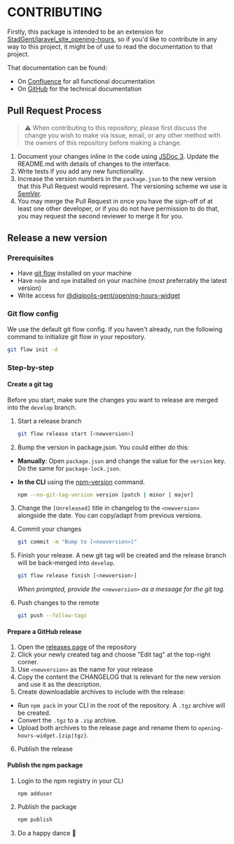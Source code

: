 # CONTRIBUTING

Firstly, this package is intended to be an extension for [StadGent/laravel_site_opening-hours](https://github.com/StadGent/laravel_site_opening-hours), so if you'd like to contribute in any way to this project, it might be of use to read the documentation to that project.

That documentation can be found:
- On [Confluence](https://digipolisgent.atlassian.net/wiki/spaces/OP/overview) for all functional documentation
- On [GitHub](https://github.com/StadGent/laravel_site_opening-hours/blob/develop/README.md) for the technical documentation

## Pull Request Process

> :warning: When contributing to this repository, please first discuss the change you wish to make via issue, email, or any other method with the owners of this repository before making a change.

1. Document your changes inline in the code using [JSDoc 3](http://usejsdoc.org/). Update the README.md with details of changes to the interface.
2. Write tests if you add any new functionality. 
2. Increase the version numbers in the `package.json` to the new version that this Pull Request would represent. The versioning scheme we use is [SemVer](https://semver.org/).
3. You may merge the Pull Request in once you have the sign-off of at least one other developer, or if you do not have permission to do that, you may request the second reviewer to merge it for you.

## Release a new version

### Prerequisites

* Have [git flow](https://github.com/nvie/gitflow) installed on your machine
* Have `node` and `npm` installed on your machine (most preferrably the latest version)
* Write access for [@digipolis-gent/opening-hours-widget](https://www.npmjs.com/package/@digipolis-gent/opening-hours-widget)

### Git flow config

We use the default git flow config. If you haven't already, run the following command to initialize git flow in your repository.

```bash
git flow init -d
```

### Step-by-step 

#### Create a git tag

Before you start, make sure the changes you want to release are merged into the `develop` branch.

1. Start a release branch

    ```bash
    git flow release start [<newversion>]
    ```

2. Bump the version in package.json. You could either do this:
  - **Manually**: Open `package.json` and change the value for the `version` key. Do the same for `package-lock.json`.
  - **In the CLI** using the [npm-version](https://docs.npmjs.com/cli/version.html) command.

    ```bash
    npm --no-git-tag-version version [patch | minor | major]
    ```

3. Change the `[Unreleased]` title in changelog to the `<newversion>` alongside the date. You can copy/adapt from previous versions.

4. Commit your changes

    ```bash
    git commit -m "Bump to [<newversion>]"
    ```

5. Finish your release. A new git tag will be created and the release branch will be back-merged into `develop`.

    ```bash
    git flow release finish [<newversion>]
    ```
    *When prompted, provide the `<newversion>` as a message for the git tag.*

4. Push changes to the remote

    ```bash
    git push --follow-tags
    ```

#### Prepare a GitHub release

1. Open the [releases page](https://github.com/StadGent/npm_package_opening-hours-widget/releases) of the repository 
2. Click your newly created tag and choose "Edit tag" at the top-right corner. 
3. Use `<newversion>` as the name for your release
4. Copy the content the CHANGELOG that is relevant for the new version and use it as the description.
5. Create downloadable archives to include with the release:
  - Run `npm pack` in your CLI in the root of the repository. A `.tgz` archive will be created.
  - Convert the `.tgz` to a `.zip` archive.
  - Upload both archives to the release page and rename them to `opening-hours-widget.{zip|tgz}`.
6. Publish the release

#### Publish the npm package

1. Login to the npm registry in your CLI

    ```bash
    npm adduser
    ```

2. Publish the package
    
    ```bash
    npm publish
    ```

3. Do a happy dance :dancer:
